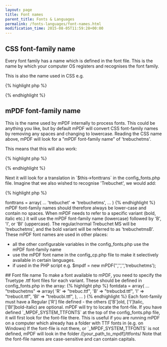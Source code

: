 ```yaml
---
layout: page
title: Font names
parent_title: Fonts & Languages
permalink: /fonts-languages/font-names.html
modification_time: 2015-08-05T11:59:28+00:00
---
```


## CSS font-family name

Every font family has a name which is defined in the font file. This is the name by which your computer OS registers and recognises the font family.

This is also the name used in CSS e.g.

{% highlight php %}


{% endhighlight %}

## mPDF font-family name

<p>This is the name used by mPDF internally to process fonts. This could be anything you like, but by default mPDF will convert CSS font-family names by removing any spaces and changing to lowercase. Reading the CSS name above, mPDF will look for a "mPDF font-family name" of 'trebuchetms'.

This means that this will also work:

{% highlight php %}


{% endhighlight %}

<p>Next it will look for a translation in `$this->fonttrans` in the <span class="filename">config_fonts.php</span> file. Imagine that we also wished to recognise 'Trebuchet', we would add:

{% highlight php %}
<?php

$this->fonttrans = array(

...

    'trebuchet' => 'trebuchetms',

...

)
{% endhighlight %}

mPDF font-family names should therefore always be lower-case and contain no spaces. When mPDF needs to refer to a specific variant (bold, italic etc.) it will use the mPDF font-family name (lowercase) followed by 'B', 'I', or 'BI' (uppercase). The regular/normal Trebuchet MS will be 'trebuchetms', and the bold variant will be referred to as 'trebuchetmsB'.

These mPDF font names are used in other places:

<ul>
<li>all the other configurable variables in the <span class="filename">config_fonts.php</span> use the mPDF font-family name</li>
<li>use the mPDF font name in the <span class="filename">config_cp.php</span> file to make it selectively available in certain languages.</li>
<li>if used in the PHP script e.g. $mpdf = new mPDF('','','','trebuchetms');</li>
</ul>

## Font file name

To make a font available to mPDF, you need to specify the Truetype .ttf font files for each variant.

These should be defined in <span class="filename">config_fonts.php</span> in the array:

{% highlight php %}
<?php

$this->fontdata = array(

...

    "trebuchetms" => array(

        'R' => "trebuc.ttf",

        'B' => "trebucbd.ttf",

        'I' => "trebucit.ttf",

        'BI' => "trebucbi.ttf",

        ),

...

)
{% endhighlight %}

Each font-family must have a Regular ['R'] file defined - the others (['B']old, ['I']talic, ['BI']bold-italic) are optional.

mPDF will try to locate the font-file. If you have defined `_MPDF_SYSTEM_TTFONTS` at the top of the <span class="filename">config_fonts.php</span> file, it will first look for the font-file there. This is useful if you are running mPDF on a computer which already has a folder with TTF fonts in (e.g. on Windows)

If the font-file is not there, or `_MPDF_SYSTEM_TTFONTS` is not defined, mPDF will look in the folder <span class="filename">/[your_path_to_mpdf]/ttfonts/</span>

Note that the font-file names are case-sensitive and can contain capitals.

